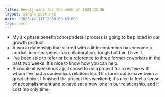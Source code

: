 ```yaml
---
title: Weekly wins for the week of 2023 02 06
layout: single_post.njk
date: "2023-02-11T12:00:00-08:00"
tags: post
---
```

- My six phase benefit/concept/detail process is going to be piloted in our growth product.
- A work relationship that started with a little contention has become a cordial, iron-sharpens-iron collaboration. Tough but fair, I love it.
- I've been able to refer or be a reference to three former coworkers in the past two weeks. It's nice to know how you can help.
- A couple of weekends ago I chose to do a project for a relative with whom I've had a contentious relationship. This turns out to have been a great choice. I finished the project this weekend; it's nice to feel a sense of accomplishment and to have set a new tone in our relationship, and it cost me only time.
